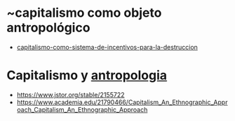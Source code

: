 # ~capitalismo como objeto antropológico

* [capitalismo-como-sistema-de-incentivos-para-la-destruccion](capitalismo-como-sistema-de-incentivos-para-la-destruccion.md)

# Capitalismo y [antropologia](antropologia.md)

* https://www.jstor.org/stable/2155722
* https://www.academia.edu/21790466/Capitalism_An_Ethnographic_Approach_Capitalism_An_Ethnographic_Approach
